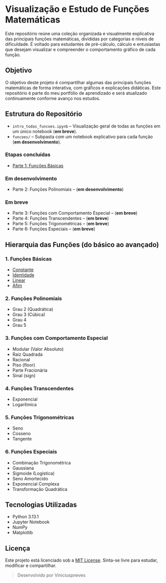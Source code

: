 # Visualização e Estudo de Funções Matemáticas

Este repositório reúne uma coleção organizada e visualmente explicativa das principais funções matemáticas, divididas por categorias e níveis de dificuldade. É voltado para estudantes de pré-cálculo, cálculo e entusiastas que desejam visualizar e compreender o comportamento gráfico de cada função.

## Objetivo

O objetivo deste projeto é compartilhar algumas das principais funções matemáticas de forma interativa, com gráficos e explicações didáticas. Este repositório é parte do meu portfólio de aprendizado e será atualizado continuamente conforme avanço nos estudos.

## Estrutura do Repositório

- `intro_todas_funcoes.ipynb` – Visualização geral de todas as funções em um único notebook (**em breve**).
- `funcoes/` – Subpasta com um notebook explicativo para cada função (**em desenvolvimento**).

### Etapas concluídas

- [Parte 1: Funções Básicas](./funcoes/funcoes-basicas/)

### Em desenvolvimento

- Parte 2: Funções Polinomiais – (**em desenvolvimento**)

### Em breve

- Parte 3: Funções com Comportamento Especial – (**em breve**)  
- Parte 4: Funções Transcendentes – (**em breve**)  
- Parte 5: Funções Trigonométricas – (**em breve**)  
- Parte 6: Funções Especiais – (**em breve**)  

## Hierarquia das Funções (do básico ao avançado)

### 1. Funções Básicas

- [Constante](./funcoes/funcoes-basicas/01-constante.ipynb)
- [Identidade](./funcoes/funcoes-basicas/02-identidade.ipynb)
- [Linear](./funcoes/funcoes-basicas/03-linear.ipynb)
- [Afim](./funcoes/funcoes-basicas/04-afim.ipynb)

### 2. Funções Polinomiais

- Grau 2 (Quadrática)
- Grau 3 (Cúbica)
- Grau 4
- Grau 5

### 3. Funções com Comportamento Especial

- Modular (Valor Absoluto)
- Raiz Quadrada
- Racional
- Piso (floor)
- Parte Fracionária
- Sinal (sign)

### 4. Funções Transcendentes

- Exponencial
- Logarítmica

### 5. Funções Trigonométricas

- Seno
- Cosseno
- Tangente

### 6. Funções Especiais

- Combinação Trigonométrica
- Gaussiana
- Sigmoide (Logística)
- Seno Amortecido
- Exponencial Complexa
- Transformação Quadrática

## Tecnologias Utilizadas

- Python 3.13.1  
- Jupyter Notebook  
- NumPy  
- Matplotlib  

## Licença

Este projeto está licenciado sob a [MIT License](LICENSE). Sinta-se livre para estudar, modificar e compartilhar.

> Desenvolvido por Viniciuspneves
